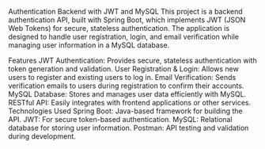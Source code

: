 Authentication Backend with JWT and MySQL
This project is a backend authentication API, built with Spring Boot, which implements JWT (JSON Web Tokens) for secure, stateless authentication. The application is designed to handle user registration, login, and email verification while managing user information in a MySQL database.

Features
JWT Authentication: Provides secure, stateless authentication with token generation and validation.
User Registration & Login: Allows new users to register and existing users to log in.
Email Verification: Sends verification emails to users during registration to confirm their accounts.
MySQL Database: Stores and manages user data efficiently with MySQL.
RESTful API: Easily integrates with frontend applications or other services.
Technologies Used
Spring Boot: Java-based framework for building the API.
JWT: For secure token-based authentication.
MySQL: Relational database for storing user information.
Postman: API testing and validation during development.
